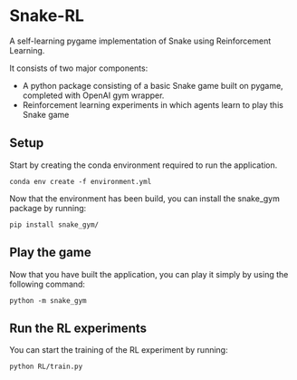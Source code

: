 # Snake-RL
A self-learning pygame implementation of Snake using Reinforcement Learning.

It consists of two major components:
- A python package consisting of a basic Snake game built on pygame, completed with OpenAI gym wrapper.
- Reinforcement learning experiments in which agents learn to play this Snake game

## Setup

Start by creating the conda environment required to run the application.
```
conda env create -f environment.yml
```

Now that the environment has been build, you can install the snake_gym package by running:
```
pip install snake_gym/
```

## Play the game

Now that you have built the application, you can play it simply by using the following command:
```
python -m snake_gym
```

## Run the RL experiments

You can start the training of the RL experiment by running:
```
python RL/train.py
```
